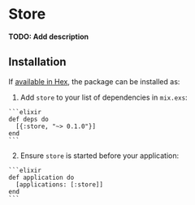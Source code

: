 # Store

**TODO: Add description**

## Installation

If [available in Hex](https://hex.pm/docs/publish), the package can be installed as:

  1. Add `store` to your list of dependencies in `mix.exs`:

    ```elixir
    def deps do
      [{:store, "~> 0.1.0"}]
    end
    ```

  2. Ensure `store` is started before your application:

    ```elixir
    def application do
      [applications: [:store]]
    end
    ```

